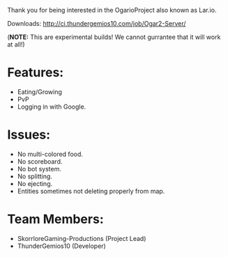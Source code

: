 Thank you for being interested in the OgarioProject also known as Lar.io.

Downloads: http://ci.thundergemios10.com/job/Ogar2-Server/

(**NOTE:** This are experimental builds! We cannot gurrantee that it will work at all!)

# Features:
* Eating/Growing
* PvP
* Logging in with Google.

# Issues:
* No multi-colored food.
* No scoreboard.
* No bot system.
* No splitting.
* No ejecting.
* Entities sometimes not deleting properly from map.

# Team Members:
* SkorrloreGaming-Productions (Project Lead)
* ThunderGemios10 (Developer)
